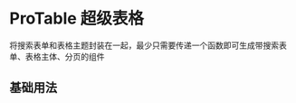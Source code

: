 ---
---

<script setup>
  import Basic from '../../examples/Element/ProTable/basic.vue';
</script>

# ProTable 超级表格

将搜索表单和表格主题封装在一起，最少只需要传递一个函数即可生成带搜索表单、表格主体、分页的组件

## 基础用法

<Basic />
